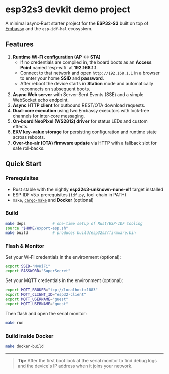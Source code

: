 # esp32s3 devkit demo project

A minimal async‑Rust starter project for the **ESP32‑S3** built on top of [Embassy](https://github.com/embassy-rs/embassy) and the `esp-idf-hal` ecosystem.

## Features

1. **Runtime Wi‑Fi configuration (AP <-> STA)**
   * If no credentials are compiled in, the board boots as an **Access Point** named \`esp-wifi\` at **192.168.1.1**.
   * Connect to that network and open `http://192.168.1.1` in a browser to enter your home **SSID** and **password**.
   * After reboot the device starts in **Station** mode and automatically reconnects on subsequent boots.
2. **Async Web server** with Server‑Sent Events (SSE) and a simple WebSocket echo endpoint.
3. **Async HTTP client** for outbound REST/OTA download requests.
4. **Dual‑core execution** using two Embassy executors with lock‑free channels for inter‑core messaging.
5. **On‑board NeoPixel (WS2812) driver** for status LEDs and custom effects.
6. **EKV key‑value storage** for persisting configuration and runtime state across reboots.
7. **Over‑the‑air (OTA) firmware update** via HTTP with a fallback slot for safe roll‑backs.

## Quick Start

### Prerequisites

* Rust stable with the nightly **esp32s3-unknown-none-elf** target installed
* ESP‑IDF v5.x prerequisites (`idf.py`, tool‑chain in PATH)
* `make`, [`cargo-make`](https://github.com/sagiegurari/cargo-make) and **Docker** (optional)

### Build

```bash
make deps            # one‑time setup of Rust/ESP‑IDF tooling
source "$HOME/export-esp.sh"
make build           # produces build/esp32s3/firmware.bin
```

### Flash & Monitor

Set your Wi‑Fi credentials in the environment (optional):

```bash
export SSID="MyWiFi"
export PASSWORD="SuperSecret"
```

Set your MQTT credentials in the environment (optional):

```bash
export MQTT_BROKER="tcp://localhost:1883"
export MQTT_CLIENT_ID="esp32-client"
export MQTT_USERNAME="guest"
export MQTT_USERNAME="guest"
```

Then flash and open the serial monitor:

```bash
make run
```

### Build inside Docker

```bash
make docker-build
```

---

> **Tip:** After the first boot look at the serial monitor to find debug logs and the device's IP address when it joins your network.
